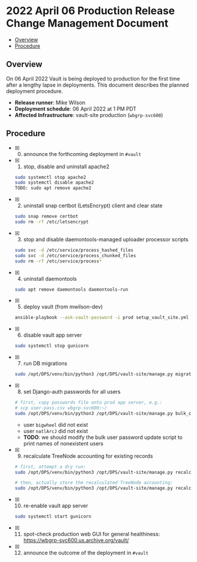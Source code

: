 # 2022 April 06 Production Release Change Management Document

<!-- toc -->

- [Overview](#overview)
- [Procedure](#procedure)

<!-- tocstop -->

## Overview

On 06 April 2022 Vault is being deployed to production for the first time after
a lengthy lapse in deployments. This document describes the planned deployment
procedure.

* **Release runner**: Mike Wilson
* **Deployment schedule**: 06 April 2022 at 1 PM PDT
* **Affected Infrastructure**: vault-site production (`wbgrp-svc600`)

## Procedure

- [x] 0. announce the forthcoming deployment in `#vault`
- [x] 1. stop, disable and uninstall apache2
  ```sh
  sudo systemctl stop apache2
  sudo systemctl disable apache2
  TODO: sudo apt remove apache2
  ```
- [x] 2. uninstall snap certbot (LetsEncrypt) client and clear state
  ```sh
  sudo snap remove certbot
  sudo rm -rf /etc/letsencrypt
  ```
- [x] 3. stop and disable daemontools-managed uploader processor scripts
  ```sh
  sudo svc -d /etc/service/process_hashed_files
  sudo svc -d /etc/service/process_chunked_files
  sudo rm -rf /etc/service/process*
  ```
- [x] 4. uninstall daemontools
  ```sh
  sudo apt remove daemontools daemontools-run
  ```
- [x] 5. deploy vault (from mwilson-dev)
  ```sh
  ansible-playbook --ask-vault-password -i prod setup_vault_site.yml --extra-vars git_ref=releases/2022-04-06
  ```
- [x] 6. disable vault app server
  ```sh
  sudo systemctl stop gunicorn
  ```
- [x] 7. run DB migrations
  ```sh
  sudo /opt/DPS/venv/bin/python3 /opt/DPS/vault-site/manage.py migrate
  ```
- [x] 8. set Django-auth passwords for all users
  ```sh
  # first, copy passwords file onto prod app server, e.g.:
  # scp user-pass.csv wbgrp-svc600:~/
  sudo /opt/DPS/venv/bin/python3 /opt/DPS/vault-site/manage.py bulk_change_passwords <user-pass-csv>
  ```
  - user `bigwheel` did not exist
  - user `natlArcJ` did not exist
  - **TODO**: we should modify the bulk user password update script to print names of nonexistent users
- [x] 9. recalculate TreeNode accounting for existing records
  ```sh
  # first, attempt a dry run:
  sudo /opt/DPS/venv/bin/python3 /opt/DPS/vault-site/manage.py recalculate_treenode_accounting

  # then, actually store the recalculated TreeNode accounting:
  sudo /opt/DPS/venv/bin/python3 /opt/DPS/vault-site/manage.py recalculate_treenode_accounting --no-dry-run
  ```
- [x] 10. re-enable vault app server
  ```sh
  sudo systemctl start gunicorn
  ```
- [x] 11. spot-check production web GUI for general healthiness:
  https://wbgrp-svc600.us.archive.org/vault/
- [x] 12. announce the outcome of the deployment in `#vault`
